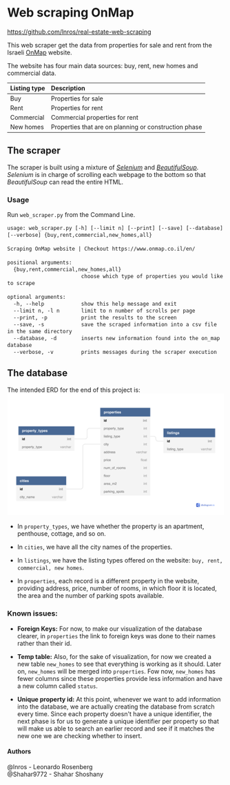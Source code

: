 # Web scraping OnMap
https://github.com/lnros/real-estate-web-scraping

This web scraper get the data from properties for sale and rent from  the Israeli [OnMap](https://www.onmap.co.il/en/)  website.

The website has four main data sources: buy, rent, new homes and commercial data.

| **Listing type** | **Description**|
| :-------------|:---------------|
| Buy | Properties for sale |
| Rent | Properties for rent |
| Commercial | Commercial properties for rent|
| New homes| Properties that are on planning or construction phase|


## The scraper

The scraper is built using a mixture of [*Selenium*][selenium-site] and [*BeautifulSoup*][bs4-site].
*Selenium* is in charge of scrolling each webpage to the bottom so that *BeautifulSoup* can read the entire HTML.

### Usage

Run `web_scraper.py` from the Command Line.

```
usage: web_scraper.py [-h] [--limit n] [--print] [--save] [--database] [--verbose] {buy,rent,commercial,new_homes,all}

Scraping OnMap website | Checkout https://www.onmap.co.il/en/

positional arguments:
  {buy,rent,commercial,new_homes,all}
                        choose which type of properties you would like to scrape

optional arguments:
  -h, --help            show this help message and exit
  --limit n, -l n       limit to n number of scrolls per page
  --print, -p           print the results to the screen
  --save, -s            save the scraped information into a csv file in the same directory
  --database, -d        inserts new information found into the on_map database
  --verbose, -v         prints messages during the scraper execution

```


## The database

The intended ERD for the end of this project is:
![](db/ERD.png)

- In `property_types`, we have whether the property is an apartment, penthouse, cottage, and so on.

- In `cities`, we have all the city names of the properties.

- In `listings`, we have the listing types offered on the website: `buy, rent, commercial, new homes`.

- In `properties`, each record is a different property in the website, providing address, price, number of rooms, in which floor it is located, the area and the number of parking spots available.

### Known issues:

- **Foreign Keys:** For now, to make our visualization of the database clearer, in `properties` the link to foreign keys was done to their names rather than their id.

- **Temp table:** Also, for the sake of visualization, for now we created a new table `new_homes` to see that everything is working as it should. 
Later on, `new_homes` will be merged into `properties`.
Fow now, `new_homes` has fewer columns since these properties provide less information and have a new column called `status`.

- **Unique property id:** At this point, whenever we want to add information into the database, we are actually creating the database from scratch every time.
Since each property doesn't have a unique identifier, the next phase is for us to generate a unique
identifier per property so that will make us able to search an earlier record and see if it matches the new one we are checking whether to insert.

#### Authors
@lnros - Leonardo Rosenberg <br>
@Shahar9772 - Shahar Shoshany


[selenium-site]: https://selenium-python.readthedocs.io/

[bs4-site]: https://readthedocs.org/projects/beautiful-soup-4/